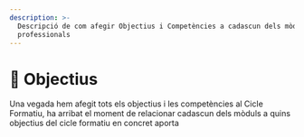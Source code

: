 ```yaml
---
description: >-
  Descripció de com afegir Objectius i Competències a cadascun dels mòduls
  professionals
---
```


# 🎯 Objectius

Una vegada hem afegit tots els objectius i les competències al Cicle Formatiu, ha arribat el moment de relacionar cadascun dels mòduls a quins objectius del cicle formatiu en concret aporta

